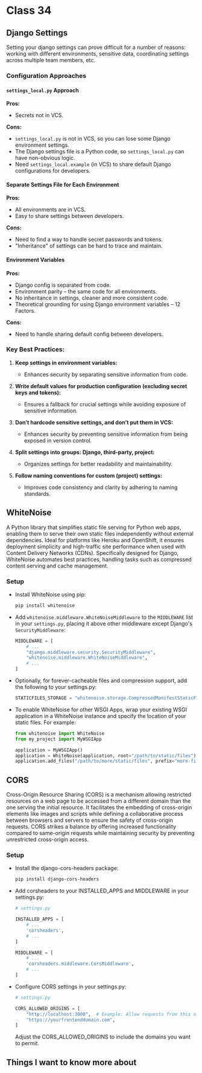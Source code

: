 # Class 34

## Django Settings

Setting your django settings can prove difficult for a number of reasons: working with different environments, sensitive data, coordinating settings across multiple team members, etc. 

### Configuration Approaches

#### `settings_local.py` Approach

**Pros:**
- Secrets not in VCS.
  
**Cons:**
- `settings_local.py` is not in VCS, so you can lose some Django environment settings.
- The Django settings file is a Python code, so `settings_local.py` can have non-obvious logic.
- Need `settings_local.example` (in VCS) to share default Django configurations for developers.

#### Separate Settings File for Each Environment

**Pros:**
- All environments are in VCS.
- Easy to share settings between developers.

**Cons:**
- Need to find a way to handle secret passwords and tokens.
- "Inheritance" of settings can be hard to trace and maintain.

#### Environment Variables

**Pros:**
- Django config is separated from code.
- Environment parity – the same code for all environments.
- No inheritance in settings, cleaner and more consistent code.
- Theoretical grounding for using Django environment variables – 12 Factors.

**Cons:**
- Need to handle sharing default config between developers.

### Key Best Practices:

1. **Keep settings in environment variables:**
   - Enhances security by separating sensitive information from code.
   
2. **Write default values for production configuration (excluding secret keys and tokens):**
   - Ensures a fallback for crucial settings while avoiding exposure of sensitive information.

3. **Don’t hardcode sensitive settings, and don’t put them in VCS:**
   - Enhances security by preventing sensitive information from being exposed in version control.

4. **Split settings into groups: Django, third-party, project:**
   - Organizes settings for better readability and maintainability.

5. **Follow naming conventions for custom (project) settings:**
   - Improves code consistency and clarity by adhering to naming standards.

## WhiteNoise

A Python library that simplifies static file serving for Python web apps, enabling them to serve their own static files independently without external dependencies. Ideal for platforms like Heroku and OpenShift, it ensures deployment simplicity and high-traffic site performance when used with Content Delivery Networks (CDNs). Specifically designed for Django, WhiteNoise automates best practices, handling tasks such as compressed content serving and cache management.

### Setup

- Install WhiteNoise using pip:
  ```bash
  pip install whitenoise
  ```
- Add `whitenoise.middleware.WhiteNoiseMiddleware` to the `MIDDLEWARE` list in your `settings.py`, placing it above other middleware except Django's `SecurityMiddleware`:
  ```python
  MIDDLEWARE = [
      # ...
      "django.middleware.security.SecurityMiddleware",
      "whitenoise.middleware.WhiteNoiseMiddleware",
      # ...
  ]
  ```
- Optionally, for forever-cacheable files and compression support, add the following to your settings.py:
  ```python
  STATICFILES_STORAGE = "whitenoise.storage.CompressedManifestStaticFilesStorage"
  ```
- To enable WhiteNoise for other WSGI Apps, wrap your existing WSGI application in a WhiteNoise instance and specify the location of your static files. For example:
  ```python
  from whitenoise import WhiteNoise
  from my_project import MyWSGIApp

  application = MyWSGIApp()
  application = WhiteNoise(application, root="/path/to/static/files")
  application.add_files("/path/to/more/static/files", prefix="more-files/")
  ```

## CORS

Cross-Origin Resource Sharing (CORS) is a mechanism allowing restricted resources on a web page to be accessed from a different domain than the one serving the initial resource. It facilitates the embedding of cross-origin elements like images and scripts while defining a collaborative process between browsers and servers to ensure the safety of cross-origin requests. CORS strikes a balance by offering increased functionality compared to same-origin requests while maintaining security by preventing unrestricted cross-origin access.

### Setup

- Install the django-cors-headers package:
  ```bash
  pip install django-cors-headers

  ```
- Add corsheaders to your INSTALLED_APPS and MIDDLEWARE in your settings.py:
  ```python
  # settings.py

  INSTALLED_APPS = [
      # ...
      'corsheaders',
      # ...
  ]

  MIDDLEWARE = [
      # ...
      'corsheaders.middleware.CorsMiddleware',
      # ...
  ]

  ```
- Configure CORS settings in your settings.py:
  ```python
  # settings.py

  CORS_ALLOWED_ORIGINS = [
      "http://localhost:3000",  # Example: Allow requests from this origin
      "https://yourfrontenddomain.com",
  ]
  ```
  Adjust the CORS_ALLOWED_ORIGINS to include the domains you want to permit.

## Things I want to know more about